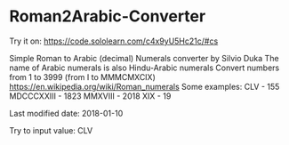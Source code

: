 # Roman2Arabic-Converter

Try it on: https://code.sololearn.com/c4x9yU5Hc21c/#cs

Simple Roman to Arabic (decimal) Numerals converter by Silvio Duka
The name of Arabic numerals is also Hindu-Arabic numerals
Convert numbers from 1 to 3999 (from I to MMMCMXCIX)
https://en.wikipedia.org/wiki/Roman_numerals
Some examples:
CLV - 155
MDCCCXXIII - 1823
MMXVIII - 2018
XIX - 19

Last modified date: 2018-01-10

Try to input value: CLV
